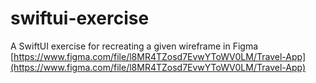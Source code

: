# swiftui-exercise
A SwiftUI exercise for recreating a given wireframe in Figma
[https://www.figma.com/file/l8MR4TZosd7EvwYToWV0LM/Travel-App](https://www.figma.com/file/l8MR4TZosd7EvwYToWV0LM/Travel-App)
